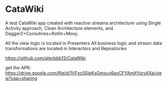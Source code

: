 # CataWiki

A test CataWiki app created with reactive streams architecture using Single Activity approach,
Clean Architecture elements, and Dagger2+Coroutines+Kotlin+Moxy.

All the view logic is located in Presenters
All business logic and stream data transformations are located in Interactors and Repositories

https://github.com/alexbbb13/CataWiki

get the APK: https://drive.google.com/file/d/1VFxc5SjeKsGmsuv6avCFYAmItYorvAXa/view?usp=sharing




